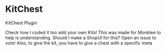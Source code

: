 # KitChest
KitChest Plugin

Check how I coded it too add your own Kits! This was made for Monklee to help is understanding.
Should I make a ShopUI for this? Open an issue to vote!
Also, to give the kit, you have to give a chest with a specific meta

